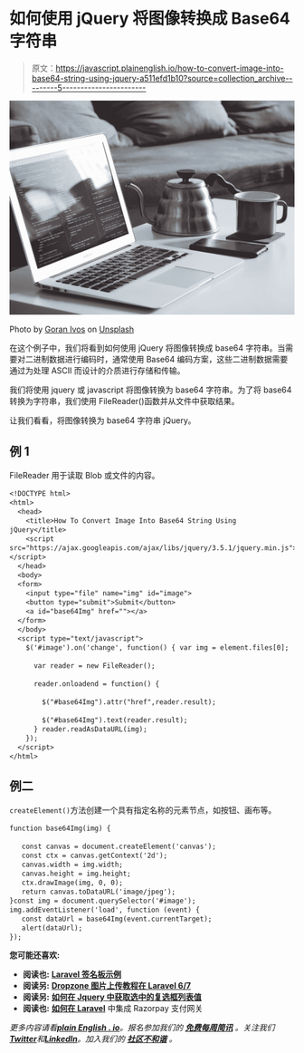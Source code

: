 # 如何使用 jQuery 将图像转换成 Base64 字符串

> 原文：<https://javascript.plainenglish.io/how-to-convert-image-into-base64-string-using-jquery-a511efd1b10?source=collection_archive---------5----------------------->

![](img/a8057ee6f39e13392c45970e8da9ef6a.png)

Photo by [Goran Ivos](https://unsplash.com/@goran_ivos?utm_source=medium&utm_medium=referral) on [Unsplash](https://unsplash.com?utm_source=medium&utm_medium=referral)

在这个例子中，我们将看到如何使用 jQuery 将图像转换成 base64 字符串。当需要对二进制数据进行编码时，通常使用 Base64 编码方案，这些二进制数据需要通过为处理 ASCII 而设计的介质进行存储和传输。

我们将使用 jquery 或 javascript 将图像转换为 base64 字符串。为了将 base64 转换为字符串，我们使用 FileReader()函数并从文件中获取结果。

让我们看看，将图像转换为 base64 字符串 jQuery。

## **例 1**

FileReader 用于读取 Blob 或文件的内容。

```
<!DOCTYPE html>
<html>
  <head>
    <title>How To Convert Image Into Base64 String Using jQuery</title>
    <script src="https://ajax.googleapis.com/ajax/libs/jquery/3.5.1/jquery.min.js"></script>
  </head>
  <body>
  <form>
    <input type="file" name="img" id="image">
    <button type="submit">Submit</button>
    <a id="base64Img" href=""></a>
  </form>
  </body>
  <script type="text/javascript">
    $('#image').on('change', function() { var img = element.files[0];

      var reader = new FileReader();

      reader.onloadend = function() {

        $("#base64Img").attr("href",reader.result);

        $("#base64Img").text(reader.result);
      } reader.readAsDataURL(img);
    });
  </script>
</html>
```

## **例二**

`createElement()`方法创建一个具有指定名称的元素节点，如按钮、画布等。

```
function base64Img(img) {

   const canvas = document.createElement('canvas');
   const ctx = canvas.getContext('2d');   
   canvas.width = img.width;
   canvas.height = img.height;   
   ctx.drawImage(img, 0, 0);
   return canvas.toDataURL('image/jpeg');
}const img = document.querySelector('#image');
img.addEventListener('load', function (event) {
   const dataUrl = base64Img(event.currentTarget);
   alert(dataUrl);
});
```

**您可能还喜欢:**

*   **阅读也:** [**Laravel 签名板示例**](https://websolutionstuff.com/post/laravel-signature-pad-example)
*   **阅读另:** [**Dropzone 图片上传教程在 Laravel 6/7**](https://websolutionstuff.com/post/dropzone-image-upload-tutorial-in-laravel-6-7)
*   **阅读另:** [**如何在 Jquery 中获取选中的复选框列表值**](https://websolutionstuff.com/post/how-to-get-selected-checkbox-list-value-in-jquery)
*   **阅读也:** [**如何在 Laravel**](https://websolutionstuff.com/post/how-to-integrate-razorpay-payment-gateway-in-laravel) 中集成 Razorpay 支付网关

*更多内容请看*[***plain English . io***](https://plainenglish.io/)*。报名参加我们的* [***免费每周简讯***](http://newsletter.plainenglish.io/) *。关注我们*[***Twitter***](https://twitter.com/inPlainEngHQ)*和*[***LinkedIn***](https://www.linkedin.com/company/inplainenglish/)*。加入我们的* [***社区不和谐***](https://discord.gg/GtDtUAvyhW) *。*